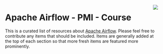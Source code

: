 [<img src="https://github.com/jghoman/awesome-apache-airflow/raw/master/airflow-logo.png" align="right">](https://airflow.apache.org/)
# Apache Airflow - PMI - Course

This is a curated list of resources about [Apache Airflow](https://airflow.apache.org/).  Please feel free to contribute any items that should be included. Items are generally added at the top of each section so that more fresh items are featured more prominently.
